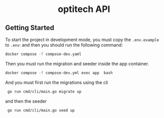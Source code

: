 <h1 align="center">
    optitech API
</h1>

## Getting Started
To start the project in development mode, you must copy the `.env.example` to `.env`:
and then you should run the following command:

```bash
docker compose -f compose-dev.yaml
```

Then you must run the migration and seeder inside the app container.

```bash
docker compose -f compose-dev.yml exec app  bash
```
And you must first run the migrations using the cli

```bash
 go run cmd/cli/main.go migrate up
```
and then the seeder
```bash
 go run cmd/cli/main.go seed up
```
